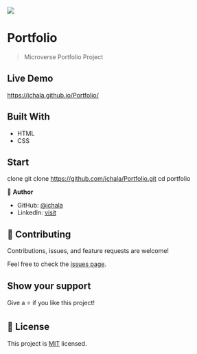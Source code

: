 ![](https://img.shields.io/badge/Microverse-blueviolet)

# Portfolio

> Microverse Portfolio Project


## Live Demo
 https://ichala.github.io/Portfolio/

## Built With

- HTML
- CSS
## Start
clone git clone https://github.com/ichala/Portfolio.git
cd portfolio

👤 **Author**

- GitHub: [@ichala](https://github.com/ichala/)
- LinkedIn: [visit](https://www.linkedin.com/in/alijendoubi/)


## 🤝 Contributing

Contributions, issues, and feature requests are welcome!

Feel free to check the [issues page](../../issues/).

## Show your support

Give a ⭐️ if you like this project!

## 📝 License

This project is [MIT](./MIT.md) licensed.

